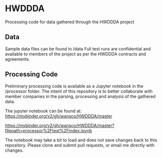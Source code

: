 # HWDDDA
Processing code for data gathered through the HWDDDA project

## Data
Sample data files can be found in /data
Full test runs are confidential and available to members of the project as per the HWDDDA contracts and agreements.

## Processing Code
Preliminary processing code is available as a Jupyter notebook in the /processor folder. The intent of this repository is to better collaborate with member companies in the parsing, processing and analysis of the gathered data.

The jupyter notebook can be found at:
https://mybinder.org/v2/gh/wansco/HWDDDA/master

https://mybinder.org/v2/gh/wansco/HWDDDA/master?filepath=processor%2Ftest%2Findex.ipynb

The notebook may take a bit to load and does not save changes back to this repository. Please clone and submit pull requests, or email me directly with changes.